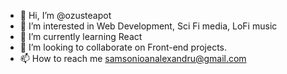 - 👋 Hi, I’m @ozusteapot
- 👀 I’m interested in Web Development, Sci Fi media, LoFi music
- 🌱 I’m currently learning React
- 💞️ I’m looking to collaborate on Front-end projects.
- 📫 How to reach me samsonioanalexandru@gmail.com

<!---
ozusteapot/ozusteapot is a ✨ special ✨ repository because its `README.md` (this file) appears on your GitHub profile.
You can click the Preview link to take a look at your changes.
--->
